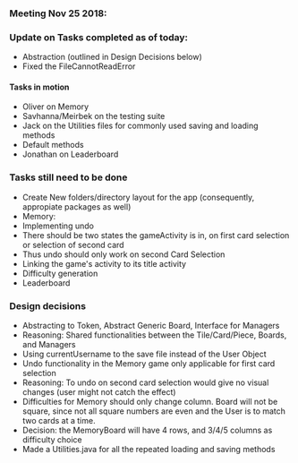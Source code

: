 ### Meeting Nov 25 2018:

### Update on Tasks completed as of today:
+ Abstraction (outlined in Design Decisions below)
+ Fixed the FileCannotReadError



#### Tasks in motion
+ Oliver on Memory
+ Savhanna/Meirbek on the testing suite
+ Jack on the Utilities files for commonly used saving and loading methods
 + Default methods
+ Jonathan on Leaderboard

### Tasks still need to be done
+ Create New folders/directory layout for the app (consequently, appropiate packages as well)
+ Memory:
 + Implementing undo
  + There should be two states the gameActivity is in, on first card selection or selection of second card
  + Thus undo should only work on second Card Selection
 + Linking the game's activity to its title activity
 + Difficulty generation
+ Leaderboard

### Design decisions
+ Abstracting to Token, Abstract Generic Board, Interface for Managers
 + Reasoning: Shared functionalities between the Tile/Card/Piece, Boards, and Managers
+ Using currentUsername to the save file instead of the User Object
+ Undo functionality in the Memory game only applicable for first card selection
 + Reasoning: To undo on second card selection would give no visual changes (user might not catch the effect)
+ Difficulties for Memory should only change column. Board will not be square, since not all square numbers are even and the User is to match two cards at a time.
 + Decision: the MemoryBoard will have 4 rows, and 3/4/5 columns as difficulty choice
 + Made a Utilities.java for all the repeated loading and saving methods
